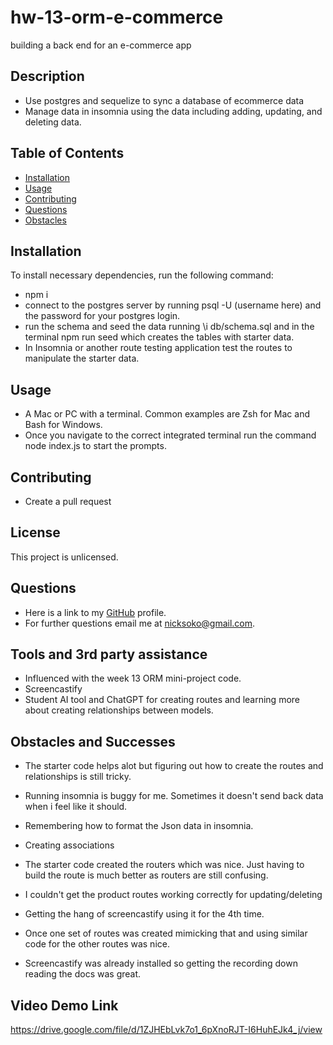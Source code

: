# hw-13-orm-e-commerce
building a back end for an e-commerce app

## Description
  *  Use postgres and sequelize to sync a database of ecommerce data
  *  Manage data in insomnia using the data including adding, updating, and deleting data. 
  
  ## Table of Contents
  * [Installation](#installation)
  * [Usage](#usage)
  * [Contributing](#contribution)
  * [Questions](#questions)
  * [Obstacles](#obstacles-and-successes)
  
  ## Installation

  To install necessary dependencies, run the following command:

  * npm i
  * connect to the postgres server by running psql -U (username here) and the password for your postgres login. 
  * run the schema and seed the data running \i db/schema.sql and in the terminal npm run seed which creates the tables with starter data. 
  * In Insomnia or another route testing application test the routes to manipulate the starter data. 
  
  ## Usage
  * A Mac or PC with a terminal. Common examples are Zsh for Mac and Bash for Windows.
  * Once you navigate to the correct integrated terminal run the command node index.js to start the prompts. 

  ## Contributing
  * Create a pull request

  ## License
   

This project is unlicensed. 

  
  ## Questions
  * Here is a link to my [GitHub](https://github.com/soko77788) profile.
  * For further questions email me at nicksoko@gmail.com.

  ## Tools and 3rd party assistance
  * Influenced with the week 13 ORM mini-project code. 
  * Screencastify
  * Student AI tool and ChatGPT for creating routes and learning more about creating relationships between models. 

  ## Obstacles and Successes
  * The starter code helps alot but figuring out how to create the routes and relationships is still tricky. 
  * Running insomnia is buggy for me. Sometimes it doesn't send back data when i feel like it should. 
  * Remembering how to format the Json data in insomnia. 
  * Creating associations
  * The starter code created the routers which was nice. Just having to build the route is much better as routers are still confusing. 
  * I couldn't get the product routes working correctly for updating/deleting

  * Getting the hang of screencastify using it for the 4th time. 
  * Once one set of routes was created mimicking that and using similar code for the other routes was nice. 
  * Screencastify was already installed so getting the recording down reading the docs was great. 

  ## Video Demo Link

  https://drive.google.com/file/d/1ZJHEbLvk7o1_6pXnoRJT-I6HuhEJk4_j/view

